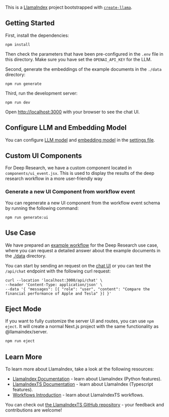 This is a [LlamaIndex](https://www.llamaindex.ai/) project bootstrapped with [`create-llama`](https://github.com/run-llama/LlamaIndexTS/tree/main/packages/create-llama).

## Getting Started

First, install the dependencies:

```
npm install
```

Then check the parameters that have been pre-configured in the `.env` file in this directory.
Make sure you have set the `OPENAI_API_KEY` for the LLM.

Second, generate the embeddings of the example documents in the `./data` directory:

```
npm run generate
```

Third, run the development server:

```
npm run dev
```

Open [http://localhost:3000](http://localhost:3000) with your browser to see the chat UI.

## Configure LLM and Embedding Model

You can configure [LLM model](https://ts.llamaindex.ai/docs/llamaindex/modules/llms) and [embedding model](https://ts.llamaindex.ai/docs/llamaindex/modules/embeddings) in the [settings file](src/app/settings.ts).

## Custom UI Components

For Deep Research, we have a custom component located in `components/ui_event.jsx`. This is used to display the results of the deep research workflow in a more user-friendly way

### Generate a new UI Component from workflow event

You can regenerate a new UI component from the workflow event schema by running the following command:

```
npm run generate:ui
```

## Use Case

We have prepared an [example workflow](./src/app/workflow.ts) for the Deep Research use case, where you can request a detailed answer about the example documents in the [./data](./data) directory.

You can start by sending an request on the [chat UI](http://localhost:3000) or you can test the `/api/chat` endpoint with the following curl request:

```shell
curl --location 'localhost:3000/api/chat' \
--header 'Content-Type: application/json' \
--data '{ "messages": [{ "role": "user", "content": "Compare the financial performance of Apple and Tesla" }] }'
```

## Eject Mode

If you want to fully customize the server UI and routes, you can use `npm eject`. It will create a normal Next.js project with the same functionality as @llamaindex/server.

```bash
npm run eject
```

## Learn More

To learn more about LlamaIndex, take a look at the following resources:

- [LlamaIndex Documentation](https://docs.llamaindex.ai) - learn about LlamaIndex (Python features).
- [LlamaIndexTS Documentation](https://ts.llamaindex.ai/docs/llamaindex) - learn about LlamaIndex (Typescript features).
- [Workflows Introduction](https://ts.llamaindex.ai/docs/llamaindex/modules/workflows) - learn about LlamaIndexTS workflows.

You can check out [the LlamaIndexTS GitHub repository](https://github.com/run-llama/LlamaIndexTS) - your feedback and contributions are welcome!
